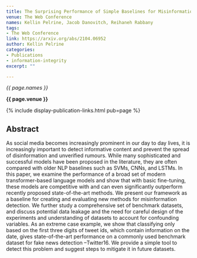 ```yaml
---
title: The Surprising Performance of Simple Baselines for Misinformation Detection
venue: The Web Conference
names: Kellin Pelrine, Jacob Danovitch, Reihaneh Rabbany
tags:
- The Web Conference
link: https://arxiv.org/abs/2104.06952
author: Kellin Pelrine
categories: 
- Publications
- information-integrity
excerpt: ""

---
```


*{{ page.names }}*

**{{ page.venue }}**

{% include display-publication-links.html pub=page %}

## Abstract

As social media becomes increasingly prominent in our day to day lives, it is increasingly important to detect informative content and prevent the spread of disinformation and unverified rumours. While many sophisticated and successful models have been proposed in the literature, they are often compared with older NLP baselines such as SVMs, CNNs, and LSTMs. In this paper, we examine the performance of a broad set of modern transformer-based language models and show that with basic fine-tuning, these models are competitive with and can even significantly outperform recently proposed state-of-the-art methods. We present our framework as a baseline for creating and evaluating new methods for misinformation detection. We further study a comprehensive set of benchmark datasets, and discuss potential data leakage and the need for careful design of the experiments and understanding of datasets to account for confounding variables. As an extreme case example, we show that classifying only based on the first three digits of tweet ids, which contain information on the date, gives state-of-the-art performance on a commonly used benchmark dataset for fake news detection –Twitter16. We provide a simple tool to detect this problem and suggest steps to mitigate it in future datasets.